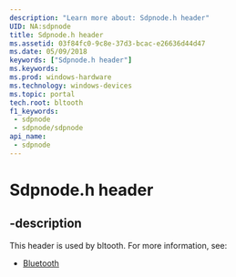 ```yaml
---
description: "Learn more about: Sdpnode.h header"
UID: NA:sdpnode
title: Sdpnode.h header
ms.assetid: 03f84fc0-9c8e-37d3-bcac-e26636d44d47
ms.date: 05/09/2018
keywords: ["Sdpnode.h header"]
ms.keywords: 
ms.prod: windows-hardware
ms.technology: windows-devices
ms.topic: portal
tech.root: bltooth
f1_keywords:
 - sdpnode
 - sdpnode/sdpnode
api_name:
 - sdpnode
---
```


# Sdpnode.h header


## -description

This header is used by bltooth. For more information, see:

- [Bluetooth](../_bltooth/index.md)

